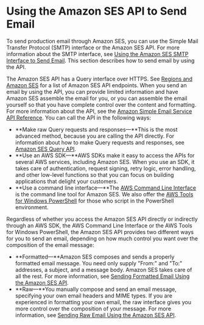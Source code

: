 # Using the Amazon SES API to Send Email<a name="send-email-api"></a>

To send production email through Amazon SES, you can use the Simple Mail Transfer Protocol \(SMTP\) interface or the Amazon SES API\. For more information about the SMTP interface, see [Using the Amazon SES SMTP Interface to Send Email](send-email-smtp.md)\. This section describes how to send email by using the API\. 

The Amazon SES API has a Query interface over HTTPS\. See [Regions and Amazon SES](regions.md) for a list of Amazon SES API endpoints\. When you send an email by using the API, you can provide limited information and have Amazon SES assemble the email for you, or you can assemble the email yourself so that you have complete control over the content and formatting\. For more information about the API, see the [Amazon Simple Email Service API Reference](http://docs.aws.amazon.com/ses/latest/APIReference/)\. You can call the API in the following ways:
+ **Make raw Query requests and responses—**This is the most advanced method, because you are calling the API directly\. For information about how to make Query requests and responses, see [Amazon SES Query API](query-interface.md)\.
+ **Use an AWS SDK—**AWS SDKs make it easy to access the APIs for several AWS services, including Amazon SES\. When you use an SDK, it takes care of authentication, request signing, retry logic, error handling, and other low\-level functions so that you can focus on building applications that delight your customers\.
+ **Use a command line interface—**The [AWS Command Line Interface](http://docs.aws.amazon.com/cli/latest/userguide/cli-chap-welcome.html) is the command line tool for Amazon SES\. We also offer the [AWS Tools for Windows PowerShell](https://aws.amazon.com/powershell/) for those who script in the PowerShell environment\.

Regardless of whether you access the Amazon SES API directly or indirectly through an AWS SDK, the AWS Command Line Interface or the AWS Tools for Windows PowerShell, the Amazon SES API provides two different ways for you to send an email, depending on how much control you want over the composition of the email message:
+ **Formatted—**Amazon SES composes and sends a properly formatted email message\. You need only supply "From:" and "To:" addresses, a subject, and a message body\. Amazon SES takes care of all the rest\. For more information, see [Sending Formatted Email Using the Amazon SES API](send-email-formatted.md)\.
+ **Raw—**You manually compose and send an email message, specifying your own email headers and MIME types\. If you are experienced in formatting your own email, the raw interface gives you more control over the composition of your message\. For more information, see [Sending Raw Email Using the Amazon SES API](send-email-raw.md)\.